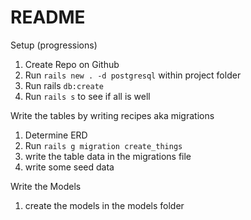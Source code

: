 # README

Setup (progressions)
1. Create Repo on Github 
2. Run `rails new . -d postgresql` within project folder
3. Run rails `db:create`
4. Run `rails s` to see if all is well

Write the tables by writing recipes aka migrations
1. Determine ERD 
2. Run `rails g migration create_things`
3. write the table data in the migrations file
4. write some seed data

Write the Models
1. create the models in the models folder